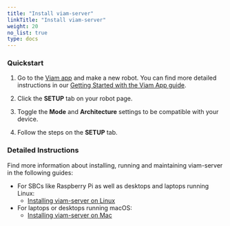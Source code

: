 ```yaml
---
title: "Install viam-server"
linkTitle: "Install viam-server"
weight: 20
no_list: true
type: docs
---
```


### Quickstart

1. Go to the <a href="https://app.viam.com/" target="_blank">Viam app</a> and make a new robot.
You can find more detailed instructions in our [Getting Started with the Viam App guide](/getting-started/app-usage/#adding-a-new-robot/).

2. Click the **SETUP** tab on your robot page.

3. Toggle the **Mode** and **Architecture** settings to be compatible with your device.

4. Follow the steps on the **SETUP** tab.

### Detailed Instructions

Find more information about installing, running and maintaining viam-server in the following guides:

- For SBCs like Raspberry Pi as well as desktops and laptops running Linux:
  - [Installing viam-server on Linux](/installation/linux-install/)
- For laptops or desktops running macOS:
  - [Installing viam-server on Mac](/installation/macos-install/)

